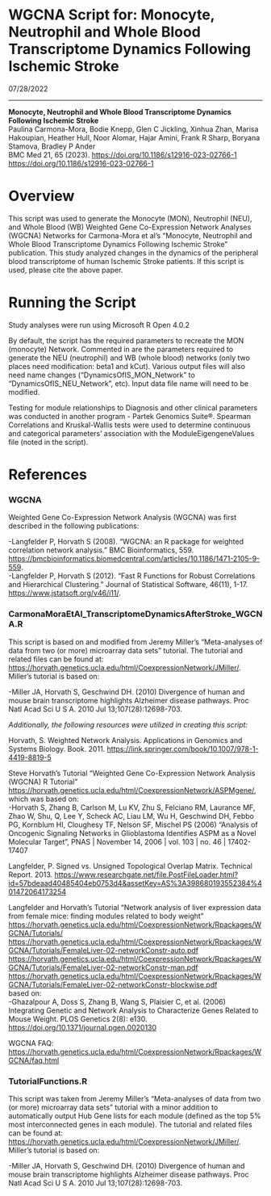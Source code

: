WGCNA Script for: Monocyte, Neutrophil and Whole Blood Transcriptome
Dynamics Following Ischemic Stroke
================
07/28/2022

-----

**Monocyte, Neutrophil and Whole Blood Transcriptome Dynamics Following
Ischemic Stroke**  
Paulina Carmona-Mora, Bodie Knepp, Glen C Jickling, Xinhua Zhan, Marisa
Hakoupian, Heather Hull, Noor Alomar, Hajar Amini, Frank R Sharp,
Boryana Stamova, Bradley P Ander  
BMC Med 21, 65 (2023). https://doi.org/10.1186/s12916-023-02766-1
https://doi.org/10.1186/s12916-023-02766-1

# Overview

This script was used to generate the Monocyte (MON), Neutrophil (NEU),
and Whole Blood (WB) Weighted Gene Co-Expression Network Analyses
(WGCNA) Networks for Carmona-Mora et al’s “Monocyte, Neutrophil and
Whole Blood Transcriptome Dynamics Following Ischemic Stroke”
publication. This study analyzed changes in the dynamics of the
peripheral blood transcriptome of human Ischemic Stroke patients. If
this script is used, please cite the above paper.

# Running the Script

Study analyses were run using Microsoft R Open 4.0.2

By default, the script has the required parameters to recreate the MON (monocyte)
Network. Commented in are the parameters required to generate the NEU (neutrophil)
and WB (whole blood) networks (only two places need modification: beta1 and kCut).
Various output files will also need name changes
(“DynamicsOfIS\_MON\_Network” to “DynamicsOfIS\_NEU\_Network”, etc).
Input data file name will need to be modified.

Testing for module relationships to Diagnosis and other clinical
parameters was conducted in another program - Partek Genomics Suite®.
Spearman Correlations and Kruskal-Wallis tests were used to determine
continuous and categorical parameters’ association with the
ModuleEigengeneValues file (noted in the script).

# References

### WGCNA

Weighted Gene Co-Expression Network Analysis (WGCNA) was first described
in the following publications:

\-Langfelder P, Horvath S (2008). “WGCNA: an R package for weighted
correlation network analysis.” BMC Bioinformatics, 559.
<https://bmcbioinformatics.biomedcentral.com/articles/10.1186/1471-2105-9-559>.  
\-Langfelder P, Horvath S (2012). “Fast R Functions for Robust
Correlations and Hierarchical Clustering.” Journal of Statistical
Software, 46(11), 1-17. <https://www.jstatsoft.org/v46/i11/>.

### CarmonaMoraEtAl\_TranscriptomeDynamicsAfterStroke\_WGCNA.R

This script is based on and modified from Jeremy Miller’s “Meta-analyses
of data from two (or more) microarray data sets” tutorial. The tutorial
and related files can be found at:
<https://horvath.genetics.ucla.edu/html/CoexpressionNetwork/JMiller/>.
Miller’s tutorial is based on:

\-Miller JA, Horvath S, Geschwind DH. (2010) Divergence of human and
mouse brain transcriptome highlights Alzheimer disease pathways. Proc
Natl Acad Sci U S A. 2010 Jul 13;107(28):12698-703.

*Additionally, the following resources were utilized in creating this
script:*

Horvath, S. Weighted Network Analysis. Applications in Genomics and
Systems Biology. Book. 2011.
<https://link.springer.com/book/10.1007/978-1-4419-8819-5>

Steve Horvath’s Tutorial “Weighted Gene Co-Expression Network Analysis
(WGCNA) R Tutorial”
<https://horvath.genetics.ucla.edu/html/CoexpressionNetwork/ASPMgene/>,
which was based on:  
\-Horvath S, Zhang B, Carlson M, Lu KV, Zhu S, Felciano RM, Laurance MF,
Zhao W, Shu, Q, Lee Y, Scheck AC, Liau LM, Wu H, Geschwind DH, Febbo PG,
Kornblum HI, Cloughesy TF, Nelson SF, Mischel PS (2006) “Analysis of
Oncogenic Signaling Networks in Glioblastoma Identifies ASPM as a Novel
Molecular Target”, PNAS | November 14, 2006 | vol. 103 | no. 46 |
17402-17407

Langfelder, P. Signed vs. Unsigned Topological Overlap Matrix. Technical
Report. 2013.
<https://www.researchgate.net/file.PostFileLoader.html?id=57bdeaad40485404eb0753d4&assetKey=AS%3A398680193552384%401472064173254>

Langfelder and Horvath’s Tutorial “Network analysis of liver expression
data from female mice: finding modules related to body weight”  
<https://horvath.genetics.ucla.edu/html/CoexpressionNetwork/Rpackages/WGCNA/Tutorials/>  
<https://horvath.genetics.ucla.edu/html/CoexpressionNetwork/Rpackages/WGCNA/Tutorials/FemaleLiver-02-networkConstr-auto.pdf>  
<https://horvath.genetics.ucla.edu/html/CoexpressionNetwork/Rpackages/WGCNA/Tutorials/FemaleLiver-02-networkConstr-man.pdf>  
<https://horvath.genetics.ucla.edu/html/CoexpressionNetwork/Rpackages/WGCNA/Tutorials/FemaleLiver-02-networkConstr-blockwise.pdf>  
based on:  
\-Ghazalpour A, Doss S, Zhang B, Wang S, Plaisier C, et al. (2006)
Integrating Genetic and Network Analysis to Characterize Genes Related
to Mouse Weight. PLOS Genetics 2(8): e130.
<https://doi.org/10.1371/journal.pgen.0020130>

WGCNA FAQ:
<https://horvath.genetics.ucla.edu/html/CoexpressionNetwork/Rpackages/WGCNA/faq.html>

### TutorialFunctions.R

This script was taken from Jeremy Miller’s “Meta-analyses of data from
two (or more) microarray data sets” tutorial with a minor addition to
automatically output Hub Gene lists for each module (defined as the top
5% most interconnected genes in each module). The tutorial and related
files can be found at:
<https://horvath.genetics.ucla.edu/html/CoexpressionNetwork/JMiller/>.
Miller’s tutorial is based on:

\-Miller JA, Horvath S, Geschwind DH. (2010) Divergence of human and
mouse brain transcriptome highlights Alzheimer disease pathways. Proc
Natl Acad Sci U S A. 2010 Jul 13;107(28):12698-703.
